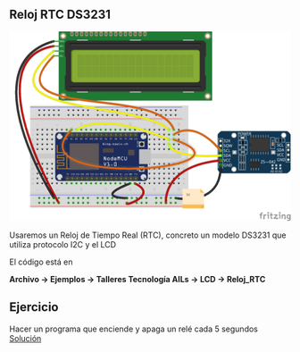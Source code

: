 ## Reloj RTC DS3231

![Montaje](./images/Reloj_RTC_bb.png)

Usaremos un Reloj de Tiempo Real (RTC), concreto un modelo DS3231 que utiliza protocolo I2C y el LCD

El código está en

**Archivo -> Ejemplos -> Talleres Tecnología AILs -> LCD -> Reloj_RTC**

## Ejercicio

Hacer un programa que enciende y apaga un relé cada 5 segundos [Solución](./codigo/Reloj_RTC_alarma/Reloj_RTC_alarma.ino)
